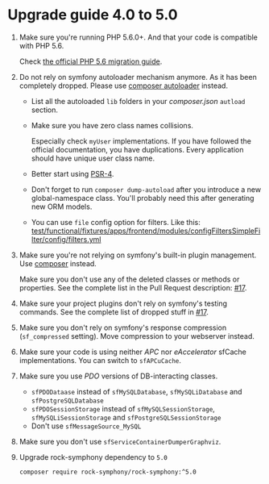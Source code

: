 Upgrade guide 4.0 to 5.0
========================

1. Make sure you're running PHP 5.6.0+.
   And that your code is compatible with PHP 5.6.
   
   Check [the official PHP 5.6 migration guide](http://php.net/migration56). 

2. Do not rely on symfony autoloader mechanism anymore. 
   As it has been completely dropped.
   Please use [composer autoloader](https://getcomposer.org/doc/01-basic-usage.md#autoloading) instead.
   
   - List all the autoloaded `lib` folders in your *composer.json* `autload` section.

   - Make sure you have zero class names collisions. 
     
     Especially check `myUser` implementations. 
     If you have followed the official documentation, you have duplications. 
     Every application should have unique user class name.
     
   - Better start using [PSR-4](https://www.php-fig.org/psr/psr-4/).

   - Don't forget to run `composer dump-autoload` after you introduce a new global-namespace class.
     You'll probably need this after generating new ORM models.
     
   - You can use `file` config option for filters. Like this: 
     [test/functional/fixtures/apps/frontend/modules/configFiltersSimpleFilter/config/filters.yml](https://github.com/rock-symphony/rock-symphony/blob/d62f1348/test/functional/fixtures/apps/frontend/modules/configFiltersSimpleFilter/config/filters.yml#L9)
    
3. Make sure you're not relying on symfony's built-in plugin management.
   Use [composer](https://getcomposer.org/) instead.
   
   Make sure you don't use any of the deleted classes or methods or properties.
   See the complete list in the Pull Request description: 
   [#17](https://github.com/rock-symphony/rock-symphony/pull/17).
   
4. Make sure your project plugins don't rely on symfony's testing commands.
   See the complete list of dropped stuff in 
   [#17](https://github.com/rock-symphony/rock-symphony/pull/18).

5. Make sure you don't rely on symfony's response compression (`sf_compressed` setting).
   Move compression to your webserver instead.

6. Make sure your code is using neither *APC* nor *eAccelerator* sfCache implementations.
   You can switch to `sfAPCuCache`. 

7. Make sure you use *PDO* versions of DB-interacting classes.
   - `sfPDODataase` instead of `sfMySQLDatabase`, `sfMySQLiDatabase` and `sfPostgreSQLDatabase`
   - `sfPDOSessionStorage` instead of `sfMySQLSessionStorage`, `sfMySQLiSessionStorage` and `sfPostgreSQLSessionStorage`
   - Don't use `sfMessageSource_MySQL` 

8. Make sure you don't use `sfServiceContainerDumperGraphviz`.

9. Upgrade rock-symphony dependency to `5.0`

   ```bash
   composer require rock-symphony/rock-symphony:^5.0
   ```
